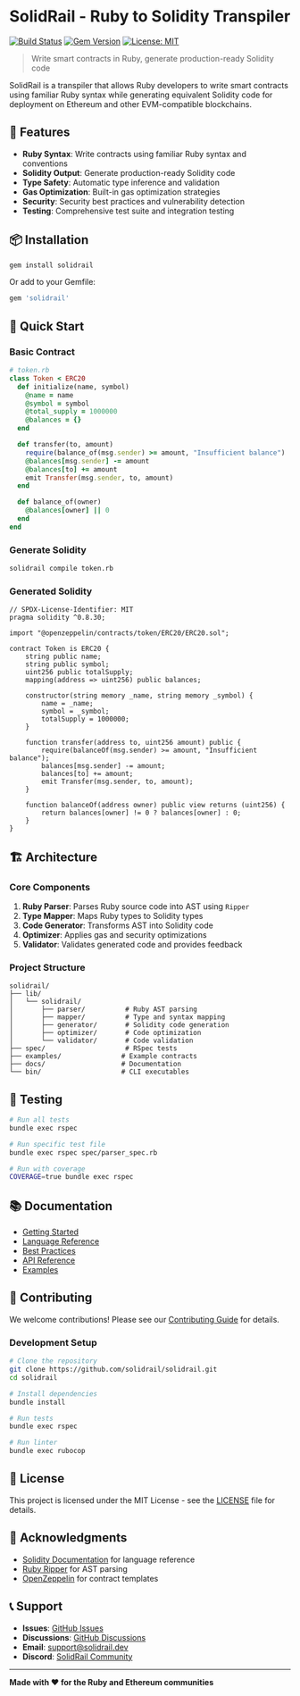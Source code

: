 # SolidRail - Ruby to Solidity Transpiler

[![Build Status](https://github.com/solidrail/solidrail/workflows/CI/badge.svg)](https://github.com/solidrail/solidrail/actions)
[![Gem Version](https://badge.fury.io/rb/solidrail.svg)](https://badge.fury.io/rb/solidrail)
[![License: MIT](https://img.shields.io/badge/License-MIT-yellow.svg)](https://opensource.org/licenses/MIT)

> Write smart contracts in Ruby, generate production-ready Solidity code

SolidRail is a transpiler that allows Ruby developers to write smart contracts using familiar Ruby syntax while generating equivalent Solidity code for deployment on Ethereum and other EVM-compatible blockchains.

## 🚀 Features

- **Ruby Syntax**: Write contracts using familiar Ruby syntax and conventions
- **Solidity Output**: Generate production-ready Solidity code
- **Type Safety**: Automatic type inference and validation
- **Gas Optimization**: Built-in gas optimization strategies
- **Security**: Security best practices and vulnerability detection
- **Testing**: Comprehensive test suite and integration testing

## 📦 Installation

```bash
gem install solidrail
```

Or add to your Gemfile:

```ruby
gem 'solidrail'
```

## 🎯 Quick Start

### Basic Contract

```ruby
# token.rb
class Token < ERC20
  def initialize(name, symbol)
    @name = name
    @symbol = symbol
    @total_supply = 1000000
    @balances = {}
  end

  def transfer(to, amount)
    require(balance_of(msg.sender) >= amount, "Insufficient balance")
    @balances[msg.sender] -= amount
    @balances[to] += amount
    emit Transfer(msg.sender, to, amount)
  end

  def balance_of(owner)
    @balances[owner] || 0
  end
end
```

### Generate Solidity

```bash
solidrail compile token.rb
```

### Generated Solidity

```solidity
// SPDX-License-Identifier: MIT
pragma solidity ^0.8.30;

import "@openzeppelin/contracts/token/ERC20/ERC20.sol";

contract Token is ERC20 {
    string public name;
    string public symbol;
    uint256 public totalSupply;
    mapping(address => uint256) public balances;

    constructor(string memory _name, string memory _symbol) {
        name = _name;
        symbol = _symbol;
        totalSupply = 1000000;
    }

    function transfer(address to, uint256 amount) public {
        require(balanceOf(msg.sender) >= amount, "Insufficient balance");
        balances[msg.sender] -= amount;
        balances[to] += amount;
        emit Transfer(msg.sender, to, amount);
    }

    function balanceOf(address owner) public view returns (uint256) {
        return balances[owner] != 0 ? balances[owner] : 0;
    }
}
```

## 🏗️ Architecture

### Core Components

1. **Ruby Parser**: Parses Ruby source code into AST using `Ripper`
2. **Type Mapper**: Maps Ruby types to Solidity types
3. **Code Generator**: Transforms AST into Solidity code
4. **Optimizer**: Applies gas and security optimizations
5. **Validator**: Validates generated code and provides feedback

### Project Structure

```
solidrail/
├── lib/
│   └── solidrail/
│       ├── parser/          # Ruby AST parsing
│       ├── mapper/          # Type and syntax mapping
│       ├── generator/       # Solidity code generation
│       ├── optimizer/       # Code optimization
│       └── validator/       # Code validation
├── spec/                    # RSpec tests
├── examples/               # Example contracts
├── docs/                   # Documentation
└── bin/                    # CLI executables
```

## 🧪 Testing

```bash
# Run all tests
bundle exec rspec

# Run specific test file
bundle exec rspec spec/parser_spec.rb

# Run with coverage
COVERAGE=true bundle exec rspec
```

## 📚 Documentation

- [Getting Started](docs/getting-started.md)
- [Language Reference](docs/language-reference.md)
- [Best Practices](docs/best-practices.md)
- [API Reference](docs/api-reference.md)
- [Examples](examples/)

## 🤝 Contributing

We welcome contributions! Please see our [Contributing Guide](CONTRIBUTING.md) for details.

### Development Setup

```bash
# Clone the repository
git clone https://github.com/solidrail/solidrail.git
cd solidrail

# Install dependencies
bundle install

# Run tests
bundle exec rspec

# Run linter
bundle exec rubocop
```

## 📄 License

This project is licensed under the MIT License - see the [LICENSE](LICENSE) file for details.

## 🙏 Acknowledgments

- [Solidity Documentation](https://docs.soliditylang.org/) for language reference
- [Ruby Ripper](https://ruby-doc.org/stdlib-2.7.0/libdoc/ripper/rdoc/Ripper.html) for AST parsing
- [OpenZeppelin](https://openzeppelin.com/) for contract templates

## 📞 Support

- **Issues**: [GitHub Issues](https://github.com/solidrail/solidrail/issues)
- **Discussions**: [GitHub Discussions](https://github.com/solidrail/solidrail/discussions)
- **Email**: support@solidrail.dev
- **Discord**: [SolidRail Community](https://discord.gg/solidrail)

---

**Made with ❤️ for the Ruby and Ethereum communities**
